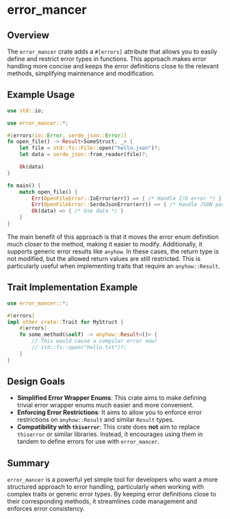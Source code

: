 # error_mancer

## Overview

The `error_mancer` crate adds a `#[errors]` attribute that allows you to easily define and restrict error types in functions. This approach makes error handling more concise and keeps the error definitions close to the relevant methods, simplifying maintenance and modification.

## Example Usage

```rs
use std::io;

use error_mancer::*;

#[errors(io::Error, serde_json::Error)]
fn open_file() -> Result<SomeStruct, _> {
    let file = std::fs::File::open("hello.json")?;
    let data = serde_json::from_reader(file)?;

    Ok(data)
}

fn main() {
    match open_file() {
        Err(OpenFileError::IoError(err)) => { /* Handle I/O error */ },  
        Err(OpenFileError::SerdeJsonError(err)) => { /* Handle JSON parsing error */ },
        Ok(data) => { /* Use data */ }
    }
}
```

The main benefit of this approach is that it moves the error enum definition much closer to the method, making it easier to modify. Additionally, it supports generic error results like `anyhow`. In these cases, the return type is not modified, but the allowed return values are still restricted. This is particularly useful when implementing traits that require an `anyhow::Result`.

## Trait Implementation Example

```rs
use error_mancer::*;

#[errors]
impl other_crate::Trait for MyStruct {
    #[errors]
    fn some_method(&self) -> anyhow::Result<()> {
        // This would cause a compiler error now!
        // std::fs::open("hello.txt")?;
    }
}
```

## Design Goals

- **Simplified Error Wrapper Enums**: This crate aims to make defining trivial error wrapper enums much easier and more convenient.
- **Enforcing Error Restrictions**: It aims to allow you to enforce error restrictions on `anyhow::Result` and similar `Result` types.
- **Compatibility with `thiserror`**: This crate does **not** aim to replace `thiserror` or similar libraries. Instead, it encourages using them in tandem to define errors for use with `error_mancer`.

## Summary

`error_mancer` is a powerful yet simple tool for developers who want a more structured approach to error handling, particularly when working with complex traits or generic error types. By keeping error definitions close to their corresponding methods, it streamlines code management and enforces error consistency.
